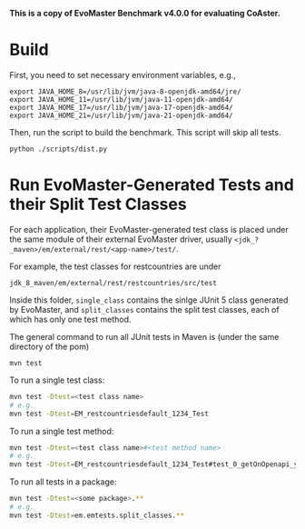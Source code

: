 **This is a copy of EvoMaster Benchmark v4.0.0 for evaluating CoAster.**

# Build

First, you need to set necessary environment variables, e.g.,
```
export JAVA_HOME_8=/usr/lib/jvm/java-8-openjdk-amd64/jre/
export JAVA_HOME_11=/usr/lib/jvm/java-11-openjdk-amd64/
export JAVA_HOME_17=/usr/lib/jvm/java-17-openjdk-amd64/
export JAVA_HOME_21=/usr/lib/jvm/java-21-openjdk-amd64/
```

Then, run the script to build the benchmark. This script will skip all tests.
```
python ./scripts/dist.py
```

# Run EvoMaster-Generated Tests and their Split Test Classes

For each application, their EvoMaster-generated test class is placed under the same module of their external EvoMaster driver, usually `<jdk_?_maven>/em/external/rest/<app-name>/test/`.

For example, the test classes for restcountries are under
```
jdk_8_maven/em/external/rest/restcountries/src/test
```

Inside this folder, `single_class` contains the sinlge JUnit 5 class generated by EvoMaster, and `split_classes` contains the split test classes, each of which has only one test method.

The general command to run all JUnit tests in Maven is (under the same directory of the pom)
```
mvn test
```

To run a single test class:
```bash
mvn test -Dtest=<test class name>
# e.g.
mvn test -Dtest=EM_restcountriesdefault_1234_Test
```

To run a single test method:
```bash
mvn test -Dtest=<test class name>#<test method name>
# e.g.
mvn test -Dtest=EM_restcountriesdefault_1234_Test#test_0_getOnOpenapi_yamlReturnsContent
```

To run all tests in a package:
```bash
mvn test -Dtest=<some package>.**
# e.g.
mvn test -Dtest=em.emtests.split_classes.**
```